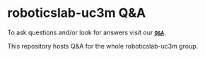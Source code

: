 # roboticslab-uc3m Q&A
To ask questions and/or look for answers visit our [**`Q&A`**](https://github.com/roboticslab-uc3m/QA/issues?utf8=%E2%9C%93&q=is%3Aissue).

This repository hosts Q&A for the whole roboticslab-uc3m group.
